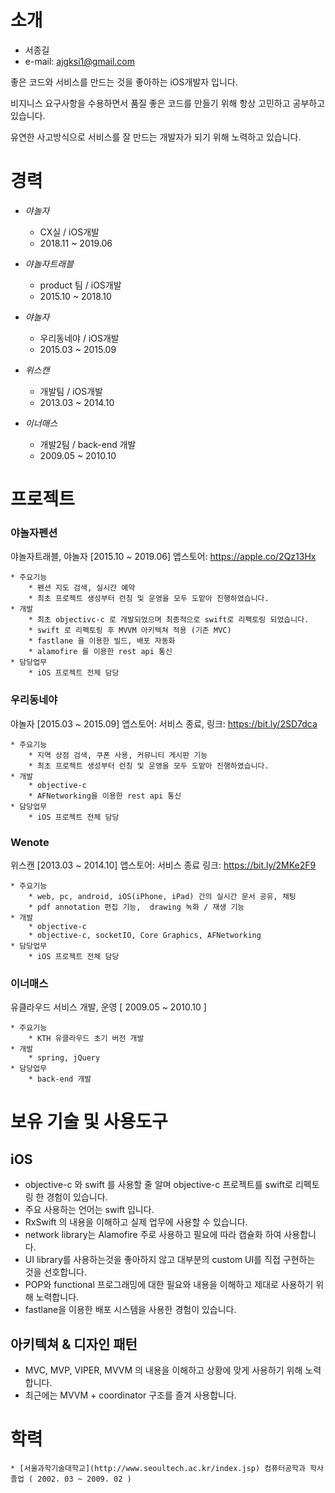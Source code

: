 # 소개
* 서종길
* e-mail: ajgksi1@gmail.com

좋은 코드와 서비스를 만드는 것을 좋아하는 iOS개발자 입니다. 

비지니스 요구사항을 수용하면서 품질 좋은 코드를 만들기 위해 항상 고민하고 공부하고 있습니다.

유연한 사고방식으로 서비스를 잘 만드는 개발자가 되기 위해 노력하고 있습니다.



# 경력

* *야놀자*
	* CX실 / iOS개발
	* 2018.11 ~ 2019.06

* *야놀자트래블*
	* product 팀 / iOS개발
	* 2015.10 ~ 2018.10

* *야놀자*
	* 우리동네야 / iOS개발
	* 2015.03 ~ 2015.09

* *위스캔*
	* 개발팀 / iOS개발
	* 2013.03 ~ 2014.10

* *이너매스*
	* 개발2팀 / back-end 개발
	* 2009.05 ~ 2010.10



# 프로젝트

### 야놀자펜션

야놀자트래블, 야놀자 [2015.10 ~ 2019.06]
앱스토어: https://apple.co/2Qz13Hx

	* 주요기능
		* 펜션 지도 검색, 실시간 예약
		* 최초 프로젝트 생성부터 런칭 및 운영을 모두 도맡아 진행하였습니다.
	* 개발
		* 최초 objectivc-c 로 개발되었으며 최종적으로 swift로 리펙토링 되었습니다.
		* swift 로 리펙토링 후 MVVM 아키텍쳐 적용 (기존 MVC)
		* fastlane 을 이용한 빌드, 배포 자동화
		* alamofire 를 이용한 rest api 통신
	* 담당업무
		* iOS 프로젝트 전체 담당


### 우리동네야 

야놀자 [2015.03 ~ 2015.09]
앱스토어: 서비스 종료, 
링크: https://bit.ly/2SD7dca

	* 주요기능
		* 지역 상점 검색, 쿠폰 사용, 커뮤니티 게시판 기능
		* 최초 프로젝트 생성부터 런칭 및 운영을 모두 도맡아 진행하였습니다.
	* 개발
		* objective-c
		* AFNetworking을 이용한 rest api 통신
	* 담당업무
		* iOS 프로젝트 전체 담당


### Wenote 

위스캔 [2013.03 ~ 2014.10]
앱스토어: 서비스 종료
링크: https://bit.ly/2MKe2F9

	* 주요기능
		* web, pc, android, iOS(iPhone, iPad) 간의 실시간 문서 공유, 채팅
		* pdf annotation 편집 기능,  drawing 녹화 / 재생 기능
	* 개발
		* objective-c
		* objective-c, socketIO, Core Graphics, AFNetworking 
	* 담당업무
		* iOS 프로젝트 전체 담당


### 이너매스
유클라우드 서비스 개발, 운영 [ 2009.05 ~ 2010.10 ]

	* 주요기능
		* KTH 유클라우드 초기 버전 개발
	* 개발
		* spring, jQuery
	* 담당업무
		* back-end 개발




# 보유 기술 및 사용도구

## iOS
* objective-c 와 swift 를 사용할 줄 알며 objective-c 프로젝트를 swift로 리펙토링 한 경험이 있습니다.
* 주요 사용하는 언어는 swift 입니다.
* RxSwift 의 내용을 이해하고 실제 업무에 사용할 수 있습니다.
* network library는 Alamofire 주로 사용하고 필요에 따라 캡슐화 하여 사용합니다.
* UI library를 사용하는것을 좋아하지 않고 대부분의 custom UI를 직접 구현하는 것을 선호합니다.
* POP와 functional 프로그래밍에 대한 필요와 내용을 이해하고 제대로 사용하기 위해 노력합니다.
* fastlane을 이용한 배포 시스템을 사용한 경험이 있습니다.


## 아키텍쳐 & 디자인 패턴
* MVC, MVP, VIPER, MVVM  의 내용을 이해하고 상황에 맞게 사용하기 위해 노력합니다.
* 최근에는 MVVM + coordinator  구조를 즐겨 사용합니다.




# 학력

	* [서울과학기술대학교](http://www.seoultech.ac.kr/index.jsp) 컴퓨터공학과 학사 졸업 ( 2002. 03 ~ 2009. 02 )









